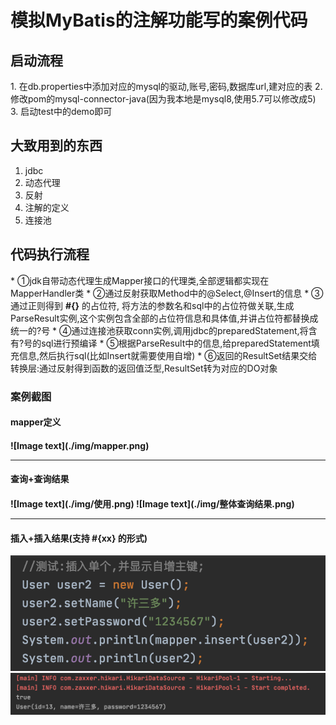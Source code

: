 <h1>模拟MyBatis的注解功能写的案例代码</h1>


<h2>启动流程</h2>
1. 在db.properties中添加对应的mysql的驱动,账号,密码,数据库url,建对应的表
2. 修改pom的mysql-connector-java(因为我本地是mysql8,使用5.7可以修改成5)
3. 启动test中的demo即可



<h2>大致用到的东西</h2>

<ol>
<li>jdbc</li>
<li>动态代理</li>
<li>反射</li>
<li>注解的定义</li>
<li>连接池</li>
</ol>



<h2>代码执行流程</h2>
* ①jdk自带动态代理生成Mapper接口的代理类,全部逻辑都实现在MapperHandler类
* ②通过反射获取Method中的@Select,@Insert的信息
* ③通过正则得到  <b>#{}</b> 的占位符, 将方法的参数名和sql中的占位符做关联,生成ParseResult实例,这个实例包含全部的占位符信息和具体值,并讲占位符都替换成统一的?号
* ④通过连接池获取conn实例,调用jdbc的preparedStatement,将含有?号的sql进行预编译
* ⑤根据ParseResult中的信息,给preparedStatement填充信息,然后执行sql(比如Insert就需要使用自增)
* ⑥返回的ResultSet结果交给转换层:通过反射得到函数的返回值泛型,ResultSet转为对应的DO对象


<h3>案例截图</h3>

<h4>mapper定义<h4>
![Image text](./img/mapper.png)
<hr>

<h4>查询+查询结果<h4>
![Image text](./img/使用.png)
![Image text](./img/整体查询结果.png)

<hr>
<h4>插入+插入结果(支持 #{xx} 的形式)</h4>

![Image text](./img/插入使用.png)
![Image text](./img/插入结果.png)









